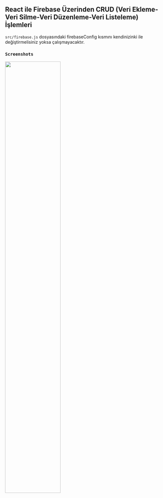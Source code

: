 
## React ile Firebase Üzerinden CRUD (Veri Ekleme-Veri Silme-Veri Düzenleme-Veri Listeleme) İşlemleri

  `src/firebase.js` dosyasındaki firebaseConfig kısmını kendinizinki ile değiştirmelisiniz yoksa çalışmayacaktır. 

### `Screenshots`

<img src="https://i.hizliresim.com/mv86txx.jpg" width=60% height=60%>
 

 



